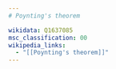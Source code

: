 ```yaml
---
# Poynting's theorem

wikidata: Q1637085
msc_classification: 00
wikipedia_links:
  - "[[Poynting's theorem]]"
---
```

